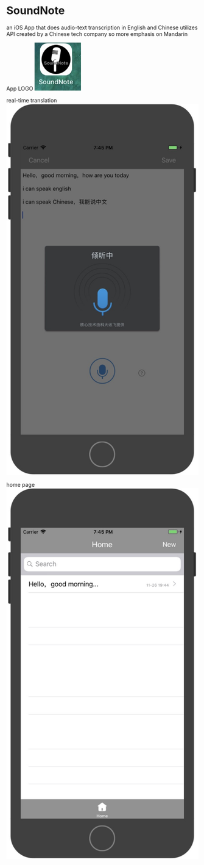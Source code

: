 # SoundNote
an iOS App that does audio-text transcription in English and Chinese
utilizes API created by a Chinese tech company so more emphasis on Mandarin

App LOGO
![Alt text](121511743585_.pic.jpg?raw=true "logo")

real-time translation
![Alt text](111511743556_.pic.jpg?raw=true "1")

home page
![Alt text](101511743537_.pic.jpg?raw=true "logo")
